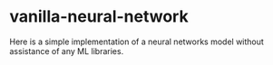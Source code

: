# vanilla-neural-network
Here is a simple implementation of a neural networks model without assistance of any ML libraries.
